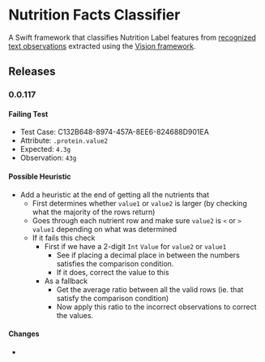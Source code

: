 # Nutrition Facts Classifier
A Swift framework that classifies Nutrition Label features from [recognized text observations](https://developer.apple.com/documentation/vision/vnrecognizedtextobservation) extracted using the [Vision framework](https://developer.apple.com/documentation/vision).

## Releases

### 0.0.117
#### Failing Test
- Test Case: C132B648-8974-457A-8EE6-824688D901EA
- Attribute: `.protein.value2`
- Expected: `4.3g`
- Observation: `43g`

#### Possible Heuristic
- Add a heuristic at the end of getting all the nutrients that
  - First determines whether `value1` or `value2` is larger (by checking what the majority of the rows return)
  - Goes through each nutrient row and make sure `value2` is `<` or `>` `value1` depending on what was determined
  - If it fails this check
    - First if we have a 2-digit `Int` `Value` for `value2` or `value1`
		- See if placing a decimal place in between the numbers satisfies the comparison condition.
		- If it does, correct the value to this
	- As a fallback
		- Get the average ratio between all the valid rows (ie. that satisfy the comparison condition)
		- Now apply this ratio to the incorrect observations to correct the values.

#### Changes
- 